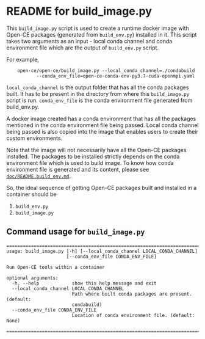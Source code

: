 
# README for build_image.py

This `build_image.py` script is used to create a runtime docker image with Open-CE
packages (generated from `build_env.py`) installed in it. This script takes two arguments
as an input - local conda channel and conda environment file which are the output of `build_env.py`
script.

For example,
```shell
    open-ce/open-ce/build_image.py --local_conda_channel=./condabuild
           --conda_env_file=open-ce-conda-env-py3.7-cuda-openmpi.yaml
```

`local_conda_channel` is the output folder that has all the conda packages built. It has to
be present in the directory from where this `build_image.py` script is run.
`conda_env_file` is the conda environment file generated from build_env.py. 

A docker image created has a conda environment that has all the packages mentioned in the 
conda environment file being passed. Local conda channel being passed is also copied into the
image that enables users to create their custom environments.

Note that the image will not necessarily have all the Open-CE packages installed.
The packages to be installed strictly depends on the conda environment file which is used to build image.
To know how conda environment file is generated and its content, please see 
[`doc/README.build_env.md`](doc/README.build_env.md).

So, the ideal sequence of getting Open-CE packages built and installed in a container should be
1. `build_env.py` 
2. `build_image.py`

## Command usage for `build_image.py`

```shell
==============================================================================
usage: build_image.py [-h] [--local_conda_channel LOCAL_CONDA_CHANNEL]
                      [--conda_env_file CONDA_ENV_FILE]

Run Open-CE tools within a container

optional arguments:
  -h, --help            show this help message and exit
  --local_conda_channel LOCAL_CONDA_CHANNEL
                        Path where built conda packages are present. (default:
                        condabuild)
  --conda_env_file CONDA_ENV_FILE
                        Location of conda environment file. (default: None)

==============================================================================
```
